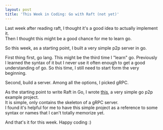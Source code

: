 ```yaml
---
layout: post
title: 'This Week in Coding: Go with Raft (not yet)' 
---
```


Last week after reading raft, I thought it's a good idea to actually implement it.  
Then I thought this might be a good chance for me to learn go. 

So this week, as a starting point, I built a very simple p2p server in go.  

First thing first, go lang. This might be the third time I "learn" go. 
Previously I learned the syntax of it but I never use it often enough to get a good understanding of go. 
So this time, I still need to start form the very beginning. 

Second, build a server. Among all the options, I picked gRPC. 

As the starting point to write Raft in Go, I wrote [this](https://github.com/ziyw/go_p2p), a very simple go p2p example project.  
It is simple, only contains the skeleton of a gRPC server.  
I found it's helpful for me to have this simple project as a reference to some syntax or names 
that I can't totally memorize yet. 

And that's it for this week. Happy coding :)  





